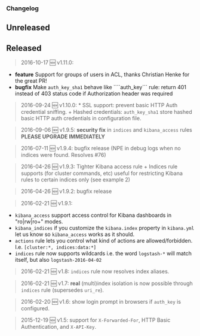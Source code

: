 
 
### Changelog


## Unreleased

## Released
> 2016-10-17 :new: v1.11.0:
* **feature** Support for groups of users in ACL, thanks Christian Henke for the great PR!
* **bugfix**  Make ```auth_key_sha1``` behave like ````auth_key``` rule: return 401 instead of 403 status code if Authorization header was required

> 2016-09-24 :new: v1.10.0: * SSL support: prevent basic HTTP Auth credential sniffing. + Hashed credentials: ```auth_key_sha1``` store hashed basic HTTP auth credentials in configuration file. 

> 2016-09-06 :new: v1.9.5:  **security fix** in `indices` and `kibana_access` rules **PLEASE UPGRADE IMMEDIATELY**   

> 2016-07-11 :new: v1.9.4:  bugfix release (NPE in debug logs when no indices were found. Resolves #76)

> 2016-04-26 :new: v1.9.3:  Tighter Kibana access rule + Indices rule supports <no-index> (for cluster commands, etc) useful for restricting Kibana rules to certain indices only (see example 2)

> 2016-04-26 :new: v1.9.2:  bugfix release

> 2016-02-21 :new: v1.9.1:  
* ```kibana_access``` support access control for Kibana dashboards in  "ro|rw|ro+" modes.
* ```kibana_indices``` if you customize the `kibana.index` property in `kibana.yml` let us know so `kibana_access` works as it should.
* ```actions``` rule lets you control what kind of actions are allowed/forbidden. I.e. `[cluster:*, indices:data:*]` 
* ```indices``` rule now supports wildcards i.e. the word `logstash-*` will match itself, but also `logstash-2016-04-02` 

> 2016-02-21 :new: v1.8:  ```indices``` rule now resolves index aliases.

> 2016-02-21 :new: v1.7: **real** (multi)index isolation is now possible through ```indices``` rule (supersedes ```uri_re```).

> 2016-02-20 :new: v1.6: show login prompt in browsers if ```auth_key``` is configured.

> 2015-12-19  :new: v1.5: support for ```X-Forwarded-For```, HTTP Basic Authentication, and ```X-API-Key```.

